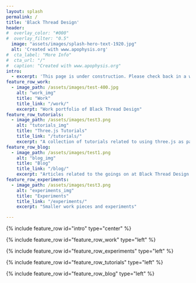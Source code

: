 ```yaml
---
layout: splash
permalink: /
title: 'Black Thread Design'
header:
#  overlay_color: "#000"
#  overlay_filter: "0.5"
  image: "assets/images/splash-hero-text-1920.jpg"
  alt: 'Created with www.apophysis.org'
#  cta_label: "More Info"
#  cta_url: "/"
#  caption: "Created with www.apophysis.org"
intro:
  - excerpt: 'This page is under construction. Please check back in a while.'
feature_row_work:
  - image_path: /assets/images/test-400.jpg
    alt: "work_img"
    title: "Work"
    title_link: "/work/"
    excerpt: "Work portfolio of Black Thread Design"
feature_row_tutorials:
  - image_path: /assets/images/test3.png
    alt: "tutorials_img"
    title: "Three.js Tutorials"
    title_link: "/tutorials/"
    excerpt: "A collection of tutorials related to using three.js as part of a modern ES2015+ Javascript setup."
feature_row_blog:
  - image_path: /assets/images/test1.png
    alt: "blog_img"
    title: "Blog"
    title_link: "/blog/"
    excerpt: "Articles related to the goings on at Black Thread Design."
feature_row_experiments:
  - image_path: /assets/images/test3.png
    alt: "experiments_img"
    title: "Experiments"
    title_link: "/experiments/"
    excerpt: "Smaller work pieces and experiments"

---
```


{% include feature_row id="intro" type="center" %}

{% include feature_row id="feature_row_work" type="left" %}

{% include feature_row id="feature_row_experiments" type="left" %}

{% include feature_row id="feature_row_tutorials" type="left" %}

{% include feature_row id="feature_row_blog" type="left" %}
